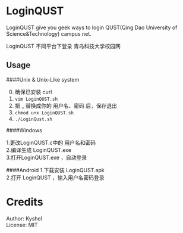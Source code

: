 # LoginQUST
LoginQUST give you geek ways to login QUST(Qing Dao University of Science&Technology) campus net.

LoginQUST 不同平台下登录 青岛科技大学校园网

## Usage

####Unix & Unix-Like system

0. 确保已安装 curl   
1.  `vim LoginQUST.sh`  
2.  把 _ 替换成你的 用户名、密码 后，保存退出
3.  `chmod u+x LoginQUST.sh`  
4.  `./LoginQust.sh`   

####Windows

1.更改LoginQUST.c中的 用户名和密码  
2.编译生成 LoginQUST.exe  
3.打开LoginQUST.exe ，自动登录  

####Android
1.下载安装 LoginQUST.apk  
2.打开 LoginQUST ，输入用户名密码登录

# Credits
Author: Kyshel  
License: MIT
